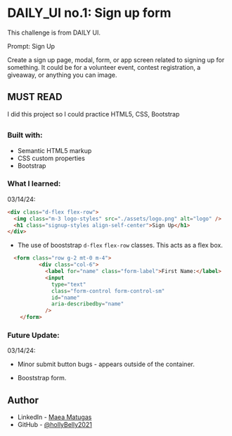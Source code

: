 # DAILY_UI no.1: Sign up form

This challenge is from DAILY UI.

Prompt: Sign Up

Create a sign up page, modal, form, or app screen related to signing up for something. It could be for a volunteer event, contest registration, a giveaway, or anything you can image.

## MUST READ

I did this project so I could practice HTML5, CSS, Bootstrap

##

### Built with:

- Semantic HTML5 markup
- CSS custom properties
- Bootstrap

### What I learned:

03/14/24:

```html
<div class="d-flex flex-row">
  <img class="m-3 logo-styles" src="./assets/logo.png" alt="logo" />
  <h1 class="signup-styles align-self-center">Sign Up</h1>
</div>
```

- The use of booststrap `d-flex` `flex-row` classes. This acts as a flex box.

```html
  <form class="row g-2 mt-0 m-4">
          <div class="col-6">
            <label for="name" class="form-label">First Name:</label>
            <input
              type="text"
              class="form-control form-control-sm"
              id="name"
              aria-describedby="name"
            />
    </form>
```

### Future Update:

03/14/24:

- Minor submit button bugs - appears outside of the container.

- Booststrap form.

## Author

- LinkedIn - [Maea Matugas](www.linkedin.com/in/maea-matugas)
- GitHub - [@hollyBelly2021](https://github.com/hollyBelly2021)
